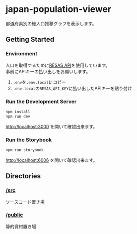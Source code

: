 # japan-population-viewer

都道府県別の総人口推移グラフを表示します。

## Getting Started

### Environment

人口を取得するために[RESAS API](https://opendata.resas-portal.go.jp/)を使用しています。  
事前にAPIキーの払い出しをお願いします。

1. `.env`を`.env.local`にコピー
2. `.env.local`の`RESAS_API_KEY`に払い出したAPIキーを貼り付け

### Run the Development Server

```bash
npm install
npm run dev
```

[http://localhost:3000](http://localhost:3000) を開いて確認出来ます。

### Run the Storybook

```bash
npm run storybook
```

[http://localhost:6006](http://localhost:6006) を開いて確認出来ます。

## Directories

### [/src](./src)

ソースコード置き場

### [/public](./public)

静的資材置き場
